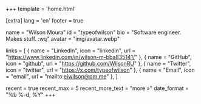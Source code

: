 +++
template = 'home.html'

[extra]
lang = 'en'
footer = true

name = "Wilson Moura"
id = "typeofwilson"
bio = "Software engineer. Makes stuff. :wq"
avatar = "img/avatar.webp"

links = [
    { name = "LinkedIn", icon = "linkedin", url = "https://www.linkedin.com/in/wilson-m-bba835141/" },
    { name = "GitHub", icon = "github", url = "https://github.com/WilsonRU" },
    { name = "Twitter", icon = "twitter", url = "https://x.com/typeofwilson" },
    { name = "Email", icon = "email", url = "mailto:eiwilson@pm.me" },
]

recent = true
recent_max = 5
recent_more_text = "more »"
date_format = "%b %-d, %Y"
+++